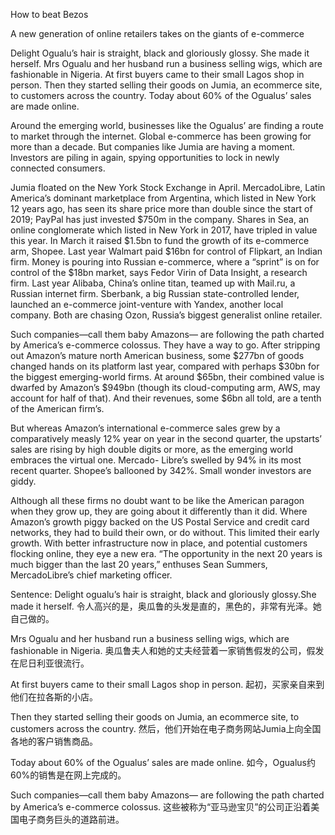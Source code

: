 How to beat Bezos 

A new generation of online retailers takes on the giants of e-commerce

Delight Ogualu’s hair is straight, black and gloriously glossy. She made it herself. Mrs Ogualu and her husband run a business selling wigs, which are fashionable in Nigeria. At first buyers came to their small Lagos shop in person. Then they started selling their goods on Jumia, an ecommerce site, to customers across the country. Today about 60% of the Ogualus’ sales are made online.

Around the emerging world, businesses like the Ogualus’ are finding a route to market through the internet. Global e-commerce has been growing for more than a decade. But companies like Jumia are having a moment. Investors are piling in again, spying opportunities to lock in newly connected consumers.

Jumia floated on the New York Stock Exchange in April. MercadoLibre, Latin America’s dominant marketplace from Argentina, which listed in New York 12 years ago, has seen its share price more than double since the start of 2019; PayPal has just invested $750m in the company. Shares in Sea, an online conglomerate which listed in New York in 2017, have tripled in value this year. In March it raised $1.5bn to fund the growth of its e-commerce arm, Shopee. Last year Walmart paid $16bn for control of Flipkart, an Indian firm. Money is pouring into Russian e-commerce, where a “sprint” is on for control of the $18bn market, says Fedor Virin of Data Insight, a research firm. Last year Alibaba, China’s online titan, teamed up with Mail.ru, a Russian internet firm. Sberbank, a big Russian state-controlled lender, launched an e-commerce joint-venture with Yandex, another local company. Both are chasing Ozon, Russia’s biggest generalist online retailer.

Such companies—call them baby Amazons— are following the path charted by America’s e-commerce colossus. They have a way to go. After stripping out Amazon’s mature north American business, some $277bn of goods changed hands on its platform last year, compared with perhaps $30bn for the biggest emerging-world firms. At around $65bn, their combined value is dwarfed by Amazon’s $949bn (though its cloud-computing arm, AWS, may account for half of that). And their revenues, some $6bn all told, are a tenth of the American firm’s.

But whereas Amazon’s international e-commerce sales grew by a comparatively measly 12% year on year in the second quarter, the upstarts’ sales are rising by high double digits or more, as the emerging world embraces the virtual one. Mercado- Libre’s swelled by 94% in its most recent quarter. Shopee’s ballooned by 342%. Small wonder investors are giddy.

Although all these firms no doubt want to be like the American paragon when they grow up, they are going about it differently than it did. Where Amazon’s growth piggy backed on the US Postal Service and credit card networks, they had to build their own, or do without. This limited their early growth. With better infrastructure now in place, and potential customers flocking online, they eye a new era. “The opportunity in the next 20 years is much bigger than the last 20 years,” enthuses Sean Summers, MercadoLibre’s chief marketing officer.

Sentence:
Delight ogualu’s hair is straight, black and gloriously glossy.She made it herself.
令人高兴的是，奥瓜鲁的头发是直的，黑色的，非常有光泽。她自己做的。

Mrs Ogualu and her husband run a business selling wigs, which are fashionable in Nigeria.
奥瓜鲁夫人和她的丈夫经营着一家销售假发的公司，假发在尼日利亚很流行。

At first buyers came to their small Lagos shop in person.
起初，买家亲自来到他们在拉各斯的小店。

Then they started selling their goods on Jumia, an ecommerce site, to customers across the country.
然后，他们开始在电子商务网站Jumia上向全国各地的客户销售商品。

Today about 60% of the Ogualus’ sales are made online.
如今，Ogualus约60%的销售是在网上完成的。

Such companies—call them baby Amazons— are following the path charted by America’s e-commerce colossus.
这些被称为“亚马逊宝贝”的公司正沿着美国电子商务巨头的道路前进。